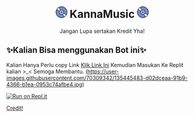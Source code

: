 <h1 align="center"><img src="./assets/logo.gif" width="30px"> KannaMusic <img src="./assets/logo.gif" width="30px"></h1>
<p align="center">Jangan Lupa sertakan Kredit Yha!</p>

## ✨Kalian Bisa menggunakan Bot ini✨

 Kalian Hanya Perlu copy Link
[Klik Link Ini](https://github.com/CarameloSz/KannaMusic)
Kemudian Masukan Ke Replit kalian >_<
Semoga Membantu.
(https://user-images.githubusercontent.com/70309342/135445483-d02dceaa-91b9-4366-b1ea-0953c74afbe4.jpg)


[![Run on Repl.it](https://repl.it/badge/github/SudhanPlayz/Discord-MusicBot)](https://replit.com/github/CarameloSz/KannaMusic)



[Credit!](https://github.com/SudhanPlayz/Discord-MusicBot)
